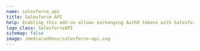```yaml
---
name: salesforce_api
title: Salesforce API
help: Enabling this add-on allows exchanging Auth0 tokens with Salesforce tokens that can be used to call their APIs flowing the user identity.
logo_class: SalesforceAPI
sitemap: false
image: /media/addons/salesforce-api.svg
---
```

